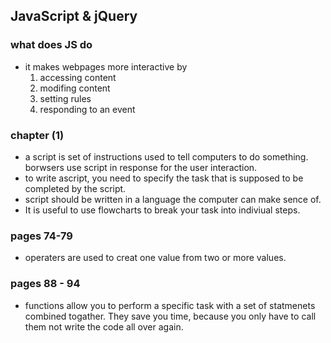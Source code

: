 ## JavaScript & jQuery
### what does JS do 
* it makes webpages more interactive by 
    1. accessing content
    2. modifing content
    3. setting rules
    4. responding to an event
### chapter (1)
* a script is set of instructions used to tell computers to do something. borwsers use script in response for the user interaction.
* to write ascript, you need to specify the task that is supposed to be completed by the script.
* script should be written in a language the computer can make sence of. 
* It is useful to use flowcharts to break your task into indiviual steps.
### pages 74-79
* operaters are used to creat one value from two or more values.
### pages  88 - 94
* functions allow you to perform a specific task with a set of statmenets combined togather. They save you time, because you only have to call them not write the code all over again.